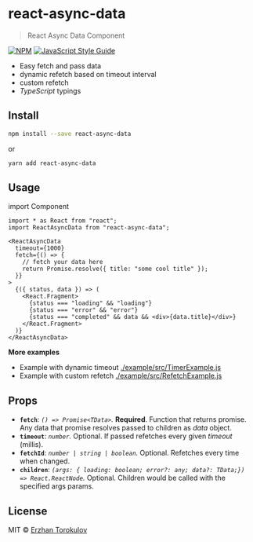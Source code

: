 # react-async-data

> React Async Data Component

[![NPM](https://img.shields.io/npm/v/react-async-data.svg)](https://www.npmjs.com/package/react-async-data) [![JavaScript Style Guide](https://img.shields.io/badge/code_style-standard-brightgreen.svg)](https://standardjs.com)

- Easy fetch and pass data
- dynamic refetch based on timeout interval
- custom refetch
- _TypeScript_ typings

## Install

```bash
npm install --save react-async-data
```

or

```bash
yarn add react-async-data
```

## Usage

import Component

```tsx
import * as React from "react";
import ReactAsyncData from "react-async-data";
```

```tsx
<ReactAsyncData
  timeout={1000}
  fetch={() => {
    // fetch your data here
    return Promise.resolve({ title: "some cool title" });
  }}
>
  {({ status, data }) => (
    <React.Fragment>
      {status === "loading" && "loading"}
      {status === "error" && "error"}
      {status === "completed" && data && <div>{data.title}</div>}
    </React.Fragment>
  )}
</ReactAsyncData>
```

**More examples**

- Example with dynamic timeout [./example/src/TimerExample.js](example/src/TimerExample.js)
- Example with custom refetch [./example/src/RefetchExample.js](example/src/RefetchExample.js)

## Props

- **`fetch`**: _`() => Promise<TData>`._ **Required**. Function that returns promise. Any data that promise resolves passed to children as _data_ object.
- **`timeout`**: _`number`._ Optional. If passed refetches every given _timeout_ (millis).
- **`fetchId`**: _`number | string | boolean`._ Optional. Refetches every time when changed.
- **`children`**: _`(args: { loading: boolean; error?: any; data?: TData;}) => React.ReactNode`._ Optional. Children would be called with the specified args params.

## License

MIT © [Erzhan Torokulov](https://github.com/erzhtor)

